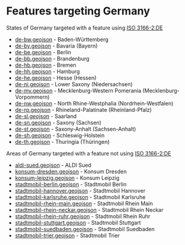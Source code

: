 # Features targeting Germany

States of Germany targeted with a feature using [ISO 3166-2:DE](https://en.wikipedia.org/wiki/ISO_3166-2:DE)

- [de-bw.geojson](https://location-conflation.com/?locationSet=%7B%22include%22%3A%5B%22de-bw.geojson%22%5D%7D&referrer=nsi) - Baden-Württemberg
- [de-by.geojson](https://location-conflation.com/?locationSet=%7B%22include%22%3A%5B%22de-by.geojson%22%5D%7D&referrer=nsi) - Bavaria (Bayern)
- [de-be.geojson](https://location-conflation.com/?locationSet=%7B%22include%22%3A%5B%22de-be.geojson%22%5D%7D&referrer=nsi) - Berlin
- [de-bb.geojson](https://location-conflation.com/?locationSet=%7B%22include%22%3A%5B%22de-bb.geojson%22%5D%7D&referrer=nsi) - Brandenburg
- [de-hb.geojson](https://location-conflation.com/?locationSet=%7B%22include%22%3A%5B%22de-hb.geojson%22%5D%7D&referrer=nsi) - Bremen
- [de-hh.geojson](https://location-conflation.com/?locationSet=%7B%22include%22%3A%5B%22de-hh.geojson%22%5D%7D&referrer=nsi) - Hamburg
- [de-he.geojson](https://location-conflation.com/?locationSet=%7B%22include%22%3A%5B%22de-he.geojson%22%5D%7D&referrer=nsi) - Hesse (Hessen)
- [de-ni.geojson](https://location-conflation.com/?locationSet=%7B%22include%22%3A%5B%22de-ni.geojson%22%5D%7D&referrer=nsi) - Lower Saxony (Niedersachsen)
- [de-mv.geojson](https://location-conflation.com/?locationSet=%7B%22include%22%3A%5B%22de-mv.geojson%22%5D%7D&referrer=nsi) - Mecklenburg-Western Pomerania (Mecklenburg-Vorpommern)
- [de-nw.geojson](https://location-conflation.com/?locationSet=%7B%22include%22%3A%5B%22de-nw.geojson%22%5D%7D&referrer=nsi) - North Rhine-Westphalia (Nordrhein-Westfalen)
- [de-rp.geojson](https://location-conflation.com/?locationSet=%7B%22include%22%3A%5B%22de-rp.geojson%22%5D%7D&referrer=nsi) - Rhineland-Palatinate (Rheinland-Pfalz)
- [de-sl.geojson](https://location-conflation.com/?locationSet=%7B%22include%22%3A%5B%22de-sl.geojson%22%5D%7D&referrer=nsi) - Saarland
- [de-sn.geojson](https://location-conflation.com/?locationSet=%7B%22include%22%3A%5B%22de-sn.geojson%22%5D%7D&referrer=nsi) - Saxony (Sachsen)
- [de-st.geojson](https://location-conflation.com/?locationSet=%7B%22include%22%3A%5B%22de-st.geojson%22%5D%7D&referrer=nsi) - Saxony-Anhalt (Sachsen-Anhalt)
- [de-sh.geojson](https://location-conflation.com/?locationSet=%7B%22include%22%3A%5B%22de-sh.geojson%22%5D%7D&referrer=nsi) - Schleswig-Holstein
- [de-th.geojson](https://location-conflation.com/?locationSet=%7B%22include%22%3A%5B%22de-th.geojson%22%5D%7D&referrer=nsi) - Thuringia (Thüringen)

Areas of Germany targeted with a feature not using [ISO 3166-2:DE](https://en.wikipedia.org/wiki/ISO_3166-2:DE)

- [aldi-sued.geojson](https://location-conflation.com/?locationSet=%7B%22include%22%3A%5B%22aldi-sued.geojson%22%5D%7D&referrer=nsi) - ALDI Sued
- [konsum-dresden.geojson](https://location-conflation.com/?locationSet=%7B%22include%22%3A%5B%22konsum-dresden.geojson%22%5D%7D&referrer=nsi) - Konsum Dresden
- [konsum-leipzig.geojson](https://location-conflation.com/?locationSet=%7B%22include%22%3A%5B%22konsum-leipzig.geojson%22%5D%7D&referrer=nsi) - Konsum Leipzig
- [stadtmobil-berlin.geojson](https://location-conflation.com/?locationSet=%7B%22include%22%3A%5B%22stadtmobil-berlin.geojson%22%5D%7D&referrer=nsi) - Stadtmobil Berlin
- [stadtmobil-hannover.geojson](https://location-conflation.com/?locationSet=%7B%22include%22%3A%5B%22stadtmobil-hannover.geojson%22%5D%7D&referrer=nsi) - Stadtmobil Hannover
- [stadtmobil-karlsruhe.geojson](https://location-conflation.com/?locationSet=%7B%22include%22%3A%5B%22stadtmobil-karlsruhe.geojson%22%5D%7D&referrer=nsi) - Stadtmobil Karlsruhe
- [stadtmobil-rhein-main.geojson](https://location-conflation.com/?locationSet=%7B%22include%22%3A%5B%22stadtmobil-rhein-main.geojson%22%5D%7D&referrer=nsi) - Stadtmobil Rhein Main
- [stadtmobil-rhein-neckar.geojson](https://location-conflation.com/?locationSet=%7B%22include%22%3A%5B%22stadtmobil-rhein-neckar.geojson%22%5D%7D&referrer=nsi) - Stadtmobil Rhein Neckar
- [stadtmobil-rhein-ruhr.geojson](https://location-conflation.com/?locationSet=%7B%22include%22%3A%5B%22stadtmobil-rhein-ruhr.geojson%22%5D%7D&referrer=nsi) - Stadtmobil Rhein Ruhr
- [stadtmobil-stuttgart.geojson](https://location-conflation.com/?locationSet=%7B%22include%22%3A%5B%22stadtmobil-stuttgart.geojson%22%5D%7D&referrer=nsi) - Stadtmobil Stuttgart
- [stadtmobil-suedbaden.geojson](https://location-conflation.com/?locationSet=%7B%22include%22%3A%5B%22stadtmobil-suedbaden.geojson%22%5D%7D&referrer=nsi) - Stadtmobil Suedbaden
- [stadtmobil-trier.geojson](https://location-conflation.com/?locationSet=%7B%22include%22%3A%5B%22stadtmobil-trier.geojson%22%5D%7D&referrer=nsi) - Stadtmobil Trier
